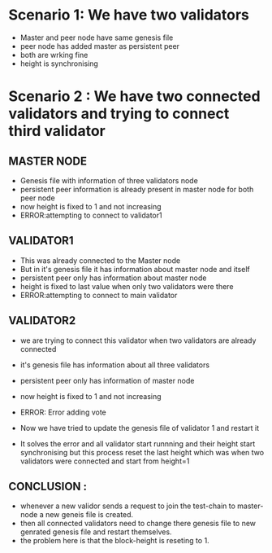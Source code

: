 # Scenario 1: We have two validators
 - Master and peer node have same genesis file
 - peer node has added master as persistent peer
 - both are wrking fine 
 - height is synchronising

# Scenario 2 : We have two connected validators and trying to connect third validator
  ## MASTER NODE 
 - Genesis file with information of three validators node
 - persistent peer information is already present in master node for both peer node
 - now height is fixed to 1 and not increasing
 - ERROR:attempting to connect to validator1

 ## VALIDATOR1
 - This was already connected to the Master node
 - But in it's genesis file it has information about master node and itself
 - persistent peer only has information about master node 
 - height is fixed to last value when only two validators were there
 - ERROR:attempting to connect to main validator

 ## VALIDATOR2
 - we are trying to connect this validator when two validators are already connected
 - it's genesis file has information about all three validators
 - persistent peer only has information of master node
 - now height is fixed to 1 and not increasing
 - ERROR: Error adding vote

 - Now we have tried to update the genesis file of validator 1 and restart it
 - It solves the error and all validator start runnning and their height start synchronising but 
   this process reset the last height which was when two validators were connected and start from height=1

## CONCLUSION : 
 - whenever a new validor sends a request to join the test-chain to master-node a new geneis file is created.
 - then all connected validators need to change there genesis file to new genrated genesis file and restart themselves.
 - the problem here is that the block-height is reseting to 1.
